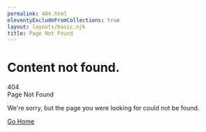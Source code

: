 ```yaml
---
permalink: 404.html
eleventyExcludeFromCollections: true
layout: layouts/basic.njk
title: Page Not Found
---
```

# Content not found.

<div class="w-full mb-4 text-gray-800">
  <div class="text-center py-40">
    <div class="text-9xl font-bold dark-blue-text mb-4">404</div>
    <div class="text-3xl font-semibold mb-6">Page Not Found</div>
    <p class="text-gray-600 mb-8">
      We're sorry, but the page you were looking for could not be found.
    </p>
    <a href="/" class="bg-blue-500 hover:bg-blue-700 text-white font-bold py-2 px-4 rounded">
      Go Home
    </a>
  </div>
</div>

